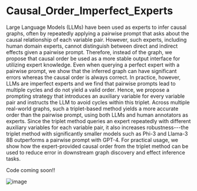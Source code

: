 # Causal_Order_Imperfect_Experts

Large Language Models (LLMs) have been used as experts to infer causal graphs, often by repeatedly applying a pairwise prompt that asks about the causal relationship of each variable pair. However, such experts, including human domain experts, cannot distinguish between direct and indirect effects given a pairwise prompt. Therefore, instead of the graph, we propose that causal order be used as a more stable output interface for utilizing expert knowledge. Even when querying a perfect expert with a pairwise prompt, we show that the inferred graph  can have significant errors whereas the causal order is always correct. In practice, however, LLMs are imperfect experts and we find that pairwise prompts lead to multiple cycles and do not yield a valid order. Hence, we propose a prompting strategy that introduces an auxiliary variable for every variable pair and instructs the LLM to avoid cycles within this triplet. Across multiple real-world graphs, such a triplet-based method yields a more accurate order than the pairwise prompt, using both LLMs and human annotators as experts. Since the triplet method queries an expert repeatedly with different auxiliary variables for each variable pair, it also increases robustness---the triplet method with significantly smaller models such as Phi-3 and Llama-3 8B outperforms a pairwise prompt with GPT-4. For practical usage, we show how the expert-provided causal order from the triplet method can be used to reduce error in downstream graph discovery and effect inference tasks.

Code coming soon!!

![image](https://github.com/user-attachments/assets/5fd9a2b6-c743-4145-ab12-b6c745b78452)
